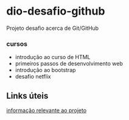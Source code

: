 # dio-desafio-github
Projeto desafio acerca de Git/GitHub
### cursos
- introdução ao curso de HTML
- primeiros passos de desenvolvimento web
- introdução ao bootstrap
- desafio netflix

## Links úteis
[informação relevante ao projeto](https://youtu.be/dQw4w9WgXcQ)
